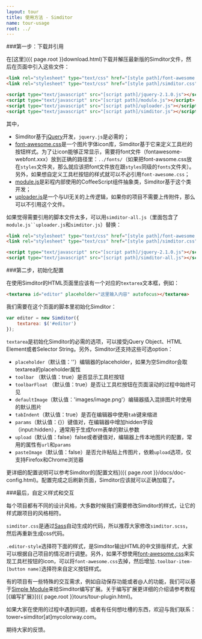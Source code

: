 ```yaml
---
layout: tour
title: 使用方法 - Simditor
name: tour-usage
root: ../
---
```


###第一步：下载并引用

在[这里]({{ page.root }}download.html)下载并解压最新版的Simditor文件，然后在页面中引入这些文件：

```html
<link rel="stylesheet" type="text/css" href="[style path]/font-awesome.css" />
<link rel="stylesheet" type="text/css" href="[style path]/simditor.css" />

<script type="text/javascript" src="[script path]/jquery-2.1.0.js"></script>
<script type="text/javascript" src="[script path]/module.js"></script>
<script type="text/javascript" src="[script path]/uploader.js"></script>
<script type="text/javascript" src="[script path]/simditor.js"></script>
```

其中，

* Simditor基于[jQuery](http://jquery.com)开发，`jquery.js`是必需的；
* [font-awesome.css](http://fontawesome.io/)是一个图片字体icon库，Simditor基于它来定义工具栏的按钮样式。为了让icon能够正常显示，需要将font文件（fontawesome-webfont.xxx）放到正确的路径里：`../fonts/`（如果把font-awsome.css放在`styles`文件夹，那么就应该把font文件放在跟`styles`同级的`fonts`文件夹）。另外，如果想自定义工具栏按钮的样式就可以不必引用`font-awesome.css`；
* [module.js](http://https://github.com/mycolorway/simple-module)是彩程内部使用的CoffeeScript组件抽象类，Simditor基于这个类开发；
* [uploader.js](https://github.com/mycolorway/simple-uploader)是一个与UI无关的上传逻辑，如果你的项目不需要上传附件，那么可以不引用这个文件。

如果觉得需要引用的脚本文件太多，可以用`simditor-all.js`（里面包含了`module.js``uploader.js`和`simditor.js`）替换：

```html
<link rel="stylesheet" type="text/css" href="[style path]/font-awesome.css" />
<link rel="stylesheet" type="text/css" href="[style path]/simditor.css" />

<script type="text/javascript" src="[script path]/jquery-2.1.0.js"></script>
<script type="text/javascript" src="[script path]/simditor-all.js"></script>
```


###第二步，初始化配置

在使用Simditor的HTML页面里应该有一个对应的`textarea`文本框，例如：

```html
<textarea id="editor" placeholder="这里输入内容" autofocus></textarea>
```

我们需要在这个页面的脚本里初始化Simditor：

```js
var editor = new Simditor({
	textarea: $('#editor')
});

```

`textarea`是初始化Simditor的必需的选项，可以接受jQuery Object、HTML Element或者Selector String。另外，Simditor还支持这些可选option：

* `placeholder`（默认值：''）编辑器的placeholder，如果为空Simditor会取textarea的placeholder属性
* `toolbar` （默认值：true）是否显示工具栏按钮
* `toolbarFloat` （默认值：true）是否让工具栏按钮在页面滚动的过程中始终可见
* `defaultImage`（默认值：'images/image.png'）编辑器插入混排图片时使用的默认图片
* `tabIndent`（默认值：true）是否在编辑器中使用`tab`键来缩进
* `params`（默认值：{}）键值对，在编辑器中增加hidden字段（input:hidden），通常用于生成form表单的默认参数
* `upload`（默认值：false）false或者键值对，编辑器上传本地图片的配置，常用的属性有`url`和`params`
* `pasteImage`（默认值：false）是否允许粘贴上传图片，依赖`upload`选项，仅支持Firefox和Chrome浏览器

更详细的配置说明可以参考Simditor的[配置文档]({{ page.root }}/docs/doc-config.html)。配置完成之后刷新页面，Simditor应该就可以正确加载了。

###最后，自定义样式和交互

每个项目都有不同的设计风格，大多数时候我们需要修改Simditor的样式，让它的样式跟项目的风格相符。

`simditor.css`是通过[Sass](http://sass-lang.com/)自动生成的代码，所以推荐大家修改`simditor.scss`，然后再重新生成css代码。

`.editor-style`选择符下面的样式，是Simditor输出HTML的中文排版样式，大家可以根据自己项目的情况进行调整。另外，如果不想使用[font-awesome.css](http://fontawesome.io/)来实现工具栏按钮的icon，可以将`font-awesome.css`去掉，然后增加`.toolbar-item-[button name]`选择符来自定义按钮样式。

有的项目有一些特殊的交互需求，例如自动保存功能或者@人的功能，我们可以基于[Simple Module](http://https://github.com/mycolorway/simple-module)来给Simditor编写扩展。关于编写扩展更详细的介绍请参考教程[《编写扩展》]({{ page.root }}tours/tour-plugin.html)。

如果大家在使用的过程中遇到问题，或者有任何想吐槽的东西，欢迎与我们联系：tower+simditor[at]mycolorway.com。

期待大家的反馈。




